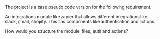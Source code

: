 The project is a base pseudo code version for the following requirement.

An integrations module like zapier that allows different integrations like slack, gmail, shopify. This has components like authentication and actions.

How would you structure the module, files, auth and actions?
